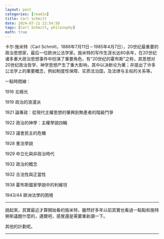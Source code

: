 ```yaml
---
layout: post
categories: [readin]
title: Carl Schmitt
date: 2024-07-11 22:54:58
tags: [Carl Schmitt, philosophy]
math: true
---
```


卡尔·施米特（Carl Schmitt，1888年7月11日－1985年4月7日），20世纪最重要的政治思想家，最后一位欧洲公法学家。施米特的写作生涯长达60余年，在20世纪诸多重大政治思想事件中扮演了重要角色，有“20世纪的霍布斯”之称，其思想对20世纪政治哲学、神学思想产生了重大影响，其中以决断论为著；并提出了许多公法学上的重要概念，例如制度性保障、实质法治国，及法律与主权的关系等。

一點時間線：

1916 北極光

1919 政治的浪漫派

1921 論專政：從現代主權思想的肇興到無產者的階級鬥爭

1922 政治的神學：主權學說四輪

1923 議會民主的危機

1928 憲法學說

1929 中立化與非政治時代

1932 政治的概念

1932 合法性與正當性

1938 霍布斯國家學說中的利維坦

1943/44 歐洲法學的困境

-------

說起來，其實最近才算開始看的施米特，雖然好多年以前其實也看過一點點和施特勞斯議題什麼的，邁爾吧，感覺還是需要重新讀一下。

其他的計劃呢。






--------





